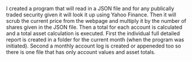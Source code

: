 I created a program that will read in a JSON file and for any publically traded security given it will look it up using Yahoo Finance. 
Then it will scrub the current price from the webpage and multiply it by the number of shares given in the JSON file. 
Then a total for each account is calculated and a total asset calculation is executed.
First the individual full detailed report is created in a folder for the current month (when the program was initiated).
Second a monthly account log is created or appeneded too so there is one file that has only account values and asset totals.
